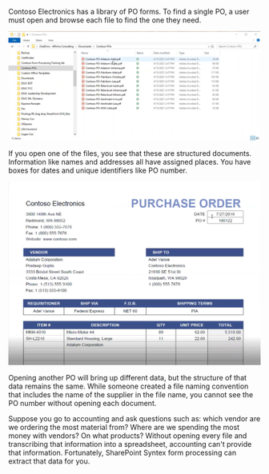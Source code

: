 Contoso Electronics has a library of PO forms. To find a single PO, a user must open and browse each file to find the one they need.

![Graphical user interface, application, table, Excel](../media/image001.png)

If you open one of the files, you see that these are structured documents. Information like names and addresses all have assigned places. You have boxes for dates and unique identifiers like PO number.  

![Timeline](../media/image003.png)

Opening another PO will bring up different data, but the structure of that data remains the same. While someone created a file naming convention that includes the name of the supplier in the file name, you cannot see the PO number without opening each document.

Suppose you go to accounting and ask questions such as: which vendor are we ordering the most material from? Where are we spending the most money with vendors? On what products? Without opening every file and transcribing that information into a spreadsheet, accounting can't provide that information. Fortunately, SharePoint Syntex form processing can extract that data for you.
